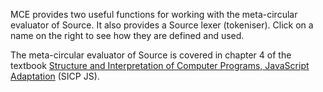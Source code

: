 MCE provides two useful functions for working with the
meta-circular evaluator of Source. It also provides a Source lexer (tokeniser).
Click on a name on the right to see how they are defined and used.

The meta-circular evaluator of Source is covered in chapter 4 of
the textbook 
<a href="https://sourceacademy.org/sicpjs">Structure and Interpretation
of Computer Programs, JavaScript Adaptation</a> (SICP JS).

